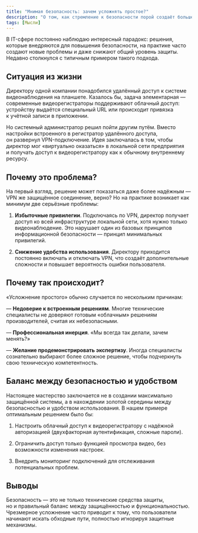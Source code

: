 ```yaml
---
title: "Мнимая безопасность: зачем усложнять простое?"
description: "О том, как стремление к безопасности порой создаёт больше проблем, чем решает"
tags: [Мысли]
---
```


В&nbsp;IT-сфере постоянно наблюдаю интересный парадокс: решения, которые внедряются для повышения безопасности, на&nbsp;практике часто создают новые проблемы и&nbsp;даже снижают общий уровень защиты. Недавно столкнулся с&nbsp;типичным примером такого подхода.

## Ситуация из&nbsp;жизни

Директору одной компании понадобился удалённый доступ к&nbsp;системе видеонаблюдения на&nbsp;планшете. Казалось&nbsp;бы, задача элементарная — современные видеорегистраторы поддерживают облачный доступ: устройству выдаётся специальный URL или происходит привязка к&nbsp;учётной записи в&nbsp;приложении.

Но&nbsp;системный администратор решил пойти другим путём. Вместо настройки встроенного в&nbsp;регистратор удалённого доступа, он&nbsp;развернул VPN-подключение. Идея заключалась в&nbsp;том, чтобы директор мог &laquo;виртуально оказаться&raquo; в&nbsp;локальной сети предприятия и&nbsp;получать доступ к&nbsp;видеорегистратору как к&nbsp;обычному внутреннему ресурсу.

## Почему это проблема?

На&nbsp;первый взгляд, решение может показаться даже более надёжным — VPN&nbsp;же защищённое соединение, верно? Но&nbsp;на&nbsp;практике возникает как минимум две серьёзные проблемы:

1. **Избыточные привилегии**. Подключаясь по&nbsp;VPN, директор получает доступ ко&nbsp;всей инфраструктуре локальной сети, хотя нужно только видеонаблюдение. Это нарушает один из&nbsp;базовых принципов информационной безопасности&nbsp;— принцип минимальных привилегий.

2. **Снижение удобства использования**. Директору приходится постоянно включать и&nbsp;отключать VPN, что создаёт дополнительные сложности и&nbsp;повышает вероятность ошибки пользователя.

## Почему так происходит?

&laquo;Усложнение простого&raquo; обычно случается по&nbsp;нескольким причинам:

&mdash;&nbsp;**Недоверие к&nbsp;встроенным решениям**. Многие технические специалисты не&nbsp;доверяют готовым &laquo;облачным&raquo; решениям производителей, считая их&nbsp;небезопасными.

&mdash;&nbsp;**Профессиональная инерция**. &laquo;Мы&nbsp;всегда так делали, зачем менять?&raquo;

&mdash;&nbsp;**Желание продемонстрировать экспертизу**. Иногда специалисты сознательно выбирают более сложное решение, чтобы подчеркнуть свою техническую компетентность.

## Баланс между безопасностью и&nbsp;удобством

Настоящее мастерство заключается не&nbsp;в&nbsp;создании максимально защищённой системы, а&nbsp;в&nbsp;нахождении золотой середины между безопасностью и&nbsp;удобством использования. В&nbsp;нашем примере оптимальным решением было&nbsp;бы:

1. Настроить облачный доступ к&nbsp;видеорегистратору с&nbsp;надёжной авторизацией (двухфакторная аутентификация, сложные пароли).

2. Ограничить доступ только функцией просмотра видео, без возможности изменения настроек.

3. Внедрить мониторинг подключений для отслеживания потенциальных проблем.

## Выводы

Безопасность&nbsp;— это не&nbsp;только технические средства защиты, но&nbsp;и&nbsp;правильный баланс между защищённостью и&nbsp;функциональностью. Чрезмерное усложнение часто приводит к&nbsp;тому, что пользователи начинают искать обходные пути, полностью игнорируя защитные механизмы.